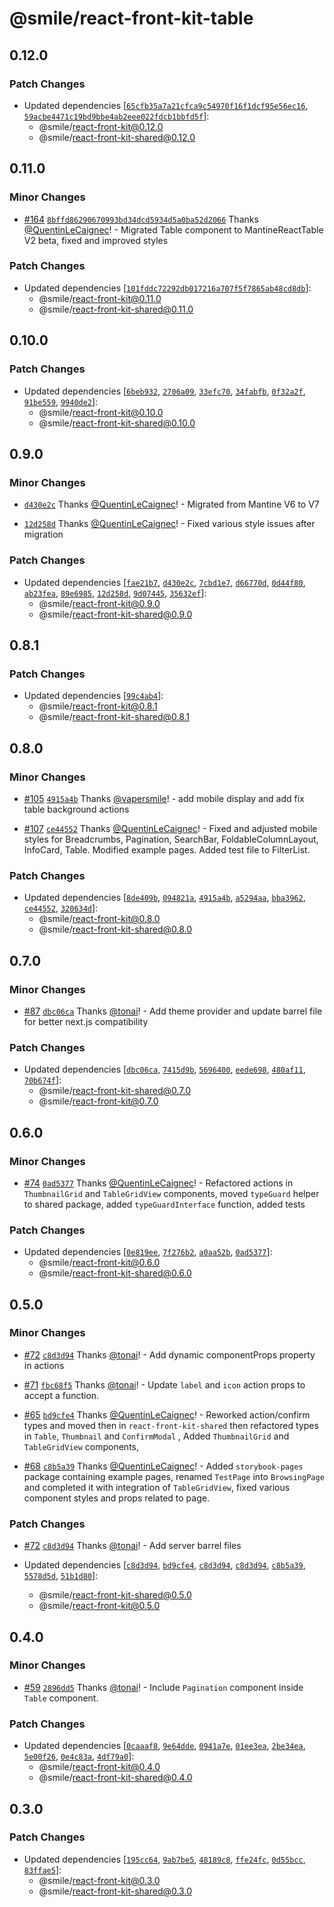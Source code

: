# @smile/react-front-kit-table

## 0.12.0

### Patch Changes

- Updated dependencies [[`65cfb35a7a21cfca9c54970f16f1dcf95e56ec16`](https://github.com/Smile-SA/react-front-kit/commit/65cfb35a7a21cfca9c54970f16f1dcf95e56ec16), [`59acbe4471c19bd9bbe4ab2eee022fdcb1bbfd5f`](https://github.com/Smile-SA/react-front-kit/commit/59acbe4471c19bd9bbe4ab2eee022fdcb1bbfd5f)]:
  - @smile/react-front-kit@0.12.0
  - @smile/react-front-kit-shared@0.12.0

## 0.11.0

### Minor Changes

- [#164](https://github.com/Smile-SA/react-front-kit/pull/164) [`8bffd86290670993bd34dcd5934d5a0ba52d2066`](https://github.com/Smile-SA/react-front-kit/commit/8bffd86290670993bd34dcd5934d5a0ba52d2066) Thanks [@QuentinLeCaignec](https://github.com/QuentinLeCaignec)! - Migrated Table component to MantineReactTable V2 beta, fixed and improved styles

### Patch Changes

- Updated dependencies [[`101fddc72292db017216a707f5f7865ab48cd8db`](https://github.com/Smile-SA/react-front-kit/commit/101fddc72292db017216a707f5f7865ab48cd8db)]:
  - @smile/react-front-kit@0.11.0
  - @smile/react-front-kit-shared@0.11.0

## 0.10.0

### Patch Changes

- Updated dependencies [[`6beb932`](https://github.com/Smile-SA/react-front-kit/commit/6beb932fae8deded5b78cceaf26f77154d45a3da), [`2706a09`](https://github.com/Smile-SA/react-front-kit/commit/2706a097fd86b072cf21d12fe2a97427883671cf), [`33efc70`](https://github.com/Smile-SA/react-front-kit/commit/33efc7074426a9d0a5221fb2ce3b8ebabbf46547), [`34fabfb`](https://github.com/Smile-SA/react-front-kit/commit/34fabfbd1a2c048c39adc567548a3ee7e85074ee), [`0f32a2f`](https://github.com/Smile-SA/react-front-kit/commit/0f32a2ffb47c0042974346471e3f96cd4462ee05), [`91be559`](https://github.com/Smile-SA/react-front-kit/commit/91be5598ba5847cdde5e7965dc7b4799c98bfceb), [`9940de2`](https://github.com/Smile-SA/react-front-kit/commit/9940de2478564193a408d7484ece220d81176c50)]:
  - @smile/react-front-kit@0.10.0
  - @smile/react-front-kit-shared@0.10.0

## 0.9.0

### Minor Changes

- [`d430e2c`](https://github.com/Smile-SA/react-front-kit/commit/d430e2cbcd26871c4db0c53f92a4e4baa6af839c) Thanks [@QuentinLeCaignec](https://github.com/QuentinLeCaignec)! - Migrated from Mantine V6 to V7

- [`12d258d`](https://github.com/Smile-SA/react-front-kit/commit/12d258df37cefbbb0dbcd804abd61be23131e4f9) Thanks [@QuentinLeCaignec](https://github.com/QuentinLeCaignec)! - Fixed various style issues after migration

### Patch Changes

- Updated dependencies [[`fae21b7`](https://github.com/Smile-SA/react-front-kit/commit/fae21b718216948b26858c15dce7ac4570c62128), [`d430e2c`](https://github.com/Smile-SA/react-front-kit/commit/d430e2cbcd26871c4db0c53f92a4e4baa6af839c), [`7cbd1e7`](https://github.com/Smile-SA/react-front-kit/commit/7cbd1e7befa1a0703ba3ac4cc0213c331716e824), [`d66770d`](https://github.com/Smile-SA/react-front-kit/commit/d66770dd7a2bb033232907a7a889bef40aeff99a), [`0d44f80`](https://github.com/Smile-SA/react-front-kit/commit/0d44f8035b133fd8f4caa23363bd0631d325dd9a), [`ab23fea`](https://github.com/Smile-SA/react-front-kit/commit/ab23fea931d081e22e411aa27da5fb3f548f8f0d), [`89e6985`](https://github.com/Smile-SA/react-front-kit/commit/89e6985997a82cf952b5966b8303678bfdd7b6fc), [`12d258d`](https://github.com/Smile-SA/react-front-kit/commit/12d258df37cefbbb0dbcd804abd61be23131e4f9), [`9d07445`](https://github.com/Smile-SA/react-front-kit/commit/9d074450e9ae0096e9e263b6a2a4be8e8627a54b), [`35632ef`](https://github.com/Smile-SA/react-front-kit/commit/35632efe8e25687a17f555b85feb27ad62fa7382)]:
  - @smile/react-front-kit@0.9.0
  - @smile/react-front-kit-shared@0.9.0

## 0.8.1

### Patch Changes

- Updated dependencies [[`99c4ab4`](https://github.com/Smile-SA/react-front-kit/commit/99c4ab4617b011cfb0a3231f8c29a9e3da0d3d1e)]:
  - @smile/react-front-kit@0.8.1
  - @smile/react-front-kit-shared@0.8.1

## 0.8.0

### Minor Changes

- [#105](https://github.com/Smile-SA/react-front-kit/pull/105) [`4915a4b`](https://github.com/Smile-SA/react-front-kit/commit/4915a4bfc8c6fdf23116fbb578d3550868ecb0f8) Thanks [@vapersmile](https://github.com/vapersmile)! - add mobile display and add fix table background actions

- [#107](https://github.com/Smile-SA/react-front-kit/pull/107) [`ce44552`](https://github.com/Smile-SA/react-front-kit/commit/ce44552ca95bdc7b18934a0ea222af63a72e2f79) Thanks [@QuentinLeCaignec](https://github.com/QuentinLeCaignec)! - Fixed and adjusted mobile styles for Breadcrumbs, Pagination, SearchBar, FoldableColumnLayout, InfoCard, Table. Modified example pages. Added test file to FilterList.

### Patch Changes

- Updated dependencies [[`8de409b`](https://github.com/Smile-SA/react-front-kit/commit/8de409beb7b786671121911ec2a2d015bec23038), [`094821a`](https://github.com/Smile-SA/react-front-kit/commit/094821a12e813d1b554d2df4a26c7a66d523ed69), [`4915a4b`](https://github.com/Smile-SA/react-front-kit/commit/4915a4bfc8c6fdf23116fbb578d3550868ecb0f8), [`a5294aa`](https://github.com/Smile-SA/react-front-kit/commit/a5294aa59a52282465e91f92893393f4d63544ff), [`bba3962`](https://github.com/Smile-SA/react-front-kit/commit/bba3962ddadb0e5a41b32259536899a7677c4b27), [`ce44552`](https://github.com/Smile-SA/react-front-kit/commit/ce44552ca95bdc7b18934a0ea222af63a72e2f79), [`320634d`](https://github.com/Smile-SA/react-front-kit/commit/320634d7ec2048a328cfda1dbcff5d1b70a32563)]:
  - @smile/react-front-kit@0.8.0
  - @smile/react-front-kit-shared@0.8.0

## 0.7.0

### Minor Changes

- [#87](https://github.com/Smile-SA/react-front-kit/pull/87) [`dbc06ca`](https://github.com/Smile-SA/react-front-kit/commit/dbc06ca55961b69663ab7fdc02609c6525ae361d) Thanks [@tonai](https://github.com/tonai)! - Add theme provider and update barrel file for better next.js compatibility

### Patch Changes

- Updated dependencies [[`dbc06ca`](https://github.com/Smile-SA/react-front-kit/commit/dbc06ca55961b69663ab7fdc02609c6525ae361d), [`7415d9b`](https://github.com/Smile-SA/react-front-kit/commit/7415d9b9d119abfc850dda2ab6fa94845e72aee6), [`5696400`](https://github.com/Smile-SA/react-front-kit/commit/5696400e6f703da52db5f7199b50f8251fa76726), [`eede698`](https://github.com/Smile-SA/react-front-kit/commit/eede698ce172e20eb1de4c70e3d59b7510afb9df), [`480af11`](https://github.com/Smile-SA/react-front-kit/commit/480af1122b41e28d938bd665c1aa998272c99d9a), [`70b674f`](https://github.com/Smile-SA/react-front-kit/commit/70b674f3513b4bf996e8f83a46c8a132ca3712ac)]:
  - @smile/react-front-kit-shared@0.7.0
  - @smile/react-front-kit@0.7.0

## 0.6.0

### Minor Changes

- [#74](https://github.com/Smile-SA/react-front-kit/pull/74) [`0ad5377`](https://github.com/Smile-SA/react-front-kit/commit/0ad5377535e7c19941da301e8a2ee7298ab70f91) Thanks [@QuentinLeCaignec](https://github.com/QuentinLeCaignec)! - Refactored actions in `ThumbnailGrid` and `TableGridView` components, moved `typeGuard` helper to shared package, added `typeGuardInterface` function, added tests

### Patch Changes

- Updated dependencies [[`0e819ee`](https://github.com/Smile-SA/react-front-kit/commit/0e819eebaa3b8feeb9ce1d1ae1ac37358c383d2e), [`7f276b2`](https://github.com/Smile-SA/react-front-kit/commit/7f276b27e9c2ca2b746ad0f39deaee49cbf8bb90), [`a0aa52b`](https://github.com/Smile-SA/react-front-kit/commit/a0aa52b8f10f264600704ec4aeee8a146d17cc9d), [`0ad5377`](https://github.com/Smile-SA/react-front-kit/commit/0ad5377535e7c19941da301e8a2ee7298ab70f91)]:
  - @smile/react-front-kit@0.6.0
  - @smile/react-front-kit-shared@0.6.0

## 0.5.0

### Minor Changes

- [#72](https://github.com/Smile-SA/react-front-kit/pull/72) [`c8d3d94`](https://github.com/Smile-SA/react-front-kit/commit/c8d3d946cb0ded4ed26d4b8be249eff45d3d56f6) Thanks [@tonai](https://github.com/tonai)! - Add dynamic componentProps property in actions

- [#71](https://github.com/Smile-SA/react-front-kit/pull/71) [`fbc68f5`](https://github.com/Smile-SA/react-front-kit/commit/fbc68f589525092454287a9e9195264593d7370c) Thanks [@tonai](https://github.com/tonai)! - Update `label` and `icon` action props to accept a function.

- [#65](https://github.com/Smile-SA/react-front-kit/pull/65) [`bd9cfe4`](https://github.com/Smile-SA/react-front-kit/commit/bd9cfe42d0b22f5f7f5e7b0de30fdfb22ad3e1c8) Thanks [@QuentinLeCaignec](https://github.com/QuentinLeCaignec)! - Reworked action/confirm types and moved then in `react-front-kit-shared` then refactored types in `Table`, `Thumbnail` and `ConfirmModal` , Added `ThumbnailGrid` and `TableGridView` components,

- [#68](https://github.com/Smile-SA/react-front-kit/pull/68) [`c8b5a39`](https://github.com/Smile-SA/react-front-kit/commit/c8b5a3978c8ce7133da0b498d9f0b326f07eb737) Thanks [@QuentinLeCaignec](https://github.com/QuentinLeCaignec)! - Added `storybook-pages` package containing example pages, renamed `TestPage`
  into `BrowsingPage` and completed it with integration of `TableGridView`, fixed
  various component styles and props related to page.

### Patch Changes

- [#72](https://github.com/Smile-SA/react-front-kit/pull/72) [`c8d3d94`](https://github.com/Smile-SA/react-front-kit/commit/c8d3d946cb0ded4ed26d4b8be249eff45d3d56f6) Thanks [@tonai](https://github.com/tonai)! - Add server barrel files

- Updated dependencies [[`c8d3d94`](https://github.com/Smile-SA/react-front-kit/commit/c8d3d946cb0ded4ed26d4b8be249eff45d3d56f6), [`bd9cfe4`](https://github.com/Smile-SA/react-front-kit/commit/bd9cfe42d0b22f5f7f5e7b0de30fdfb22ad3e1c8), [`c8d3d94`](https://github.com/Smile-SA/react-front-kit/commit/c8d3d946cb0ded4ed26d4b8be249eff45d3d56f6), [`c8d3d94`](https://github.com/Smile-SA/react-front-kit/commit/c8d3d946cb0ded4ed26d4b8be249eff45d3d56f6), [`c8b5a39`](https://github.com/Smile-SA/react-front-kit/commit/c8b5a3978c8ce7133da0b498d9f0b326f07eb737), [`5578d5d`](https://github.com/Smile-SA/react-front-kit/commit/5578d5db7543b679e405a74e5249908afa435628), [`51b1d80`](https://github.com/Smile-SA/react-front-kit/commit/51b1d80b264a9003f9790837fb16dde3869e1915)]:
  - @smile/react-front-kit-shared@0.5.0
  - @smile/react-front-kit@0.5.0

## 0.4.0

### Minor Changes

- [#59](https://github.com/Smile-SA/react-front-kit/pull/59) [`2896dd5`](https://github.com/Smile-SA/react-front-kit/commit/2896dd53b7c77b8a52962b5d7f829aa233a239f3) Thanks [@tonai](https://github.com/tonai)! - Include `Pagination` component inside `Table` component.

### Patch Changes

- Updated dependencies [[`0caaaf8`](https://github.com/Smile-SA/react-front-kit/commit/0caaaf86de2ef60a210541415ea32e2af103dad4), [`9e64dde`](https://github.com/Smile-SA/react-front-kit/commit/9e64dde39e037bee540207502e5a7dcb68c11925), [`0941a7e`](https://github.com/Smile-SA/react-front-kit/commit/0941a7e175aba0575600fa53552b0edea3464c93), [`01ee3ea`](https://github.com/Smile-SA/react-front-kit/commit/01ee3ea74827cb6e3d4041b50fbab959750135ff), [`2be34ea`](https://github.com/Smile-SA/react-front-kit/commit/2be34ea62b9128e6e451f2fc77a9bc05d2567210), [`5e00f26`](https://github.com/Smile-SA/react-front-kit/commit/5e00f2623115017f19cd4058310ac00fca5f3b17), [`0e4c83a`](https://github.com/Smile-SA/react-front-kit/commit/0e4c83a33bc17b0a0e28897076ee8dd78ed06368), [`4df79a0`](https://github.com/Smile-SA/react-front-kit/commit/4df79a04be3a8a0fa00de3d3679989ca9112a035)]:
  - @smile/react-front-kit@0.4.0
  - @smile/react-front-kit-shared@0.4.0

## 0.3.0

### Patch Changes

- Updated dependencies [[`195cc64`](https://github.com/Smile-SA/react-front-kit/commit/195cc640d563e7630a7d99a4865c7bf97b847e09), [`9ab7be5`](https://github.com/Smile-SA/react-front-kit/commit/9ab7be5365efaa604d795b974983f1aa05eb61e4), [`48189c8`](https://github.com/Smile-SA/react-front-kit/commit/48189c80a2a1d8ee7307c3cd17feb995a3a458c4), [`ffe24fc`](https://github.com/Smile-SA/react-front-kit/commit/ffe24fc17c890206d0cf344c156ffbd90421ff65), [`0d55bcc`](https://github.com/Smile-SA/react-front-kit/commit/0d55bcc0957c9bbaeaafb7780041e0b8ba9df69b), [`83ffae5`](https://github.com/Smile-SA/react-front-kit/commit/83ffae582eebe204f6ff37558e32057aa490c255)]:
  - @smile/react-front-kit@0.3.0
  - @smile/react-front-kit-shared@0.3.0
